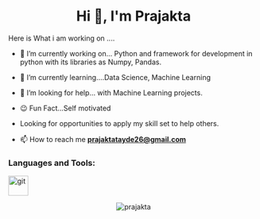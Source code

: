 <h1 align="center">Hi 👋, I'm Prajakta</h1>
Here is What i am working on ....

- 🔭 I’m currently working on... Python and framework for development in python with its libraries as Numpy, Pandas.
  
- 🌱 I’m currently learning....Data Science, Machine Learning 
  
- 🤔 I’m looking for help... with Machine Learning projects.
  
- 😉 Fun Fact...Self motivated
  
-  Looking for opportunities to apply my skill set to help others. 

- 📫 How to reach me **prajaktatayde26@gmail.com**

<h3 align="left">Languages and Tools:</h3>

<p align="left"> <img src="https://www.vectorlogo.zone/logos/git-scm/git-scm-icon.svg" alt="git" width="40" height="40"/> 
  
  
<p align="center"><img align="center" src="https://github-readme-streak-stats.herokuapp.com?user=praju-1&theme=dark&border_radius=5" alt="prajakta" /></p>
